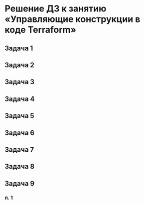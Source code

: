 # Решение ДЗ к занятию «Управляющие конструкции в коде Terraform»

## Задача 1


## Задача 2

## Задача 3

## Задача 4

## Задача 5

## Задача 6

## Задача 7

## Задача 8

## Задача 9
### п. 1
